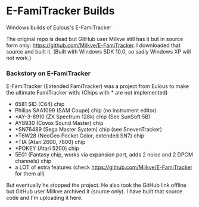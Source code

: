 # E-FamiTracker Builds
Windows builds of Eulous's E-FamiTracker



The original repo is dead but GitHub user Milkve still has it but in source form only: https://github.com/Milkve/E-FamiTracker.
I downloaded that source and built it. (Built with Windows SDK 10.0, so sadly Windows XP will not work.)

### Backstory on E-FamiTracker
E-FamiTracker (Extended FamiTracker) was a project from Eulous to make the ultimate FamiTracker with: (Chips with * are not implemented)
- 6581 SID (C64) chip
- Philips SAA1099 (SAM Coupè) chip (no instrument editor)
- *AY-3-8910 (ZX Spectrum 128k) chip (See SunSoft 5B)
- AY8930 (Covox Sound Master) chip
- *SN76489 (Sega Master System) chip (see SnevenTracker)
- *T6W28 (NeoGeo Pocket Color, extended SN7) chip
- *TIA (Atari 2600, 7800) chip
- *POKEY (Atari 5200) chip
- 5E01 (Fantasy chip, works via expansion port, adds 2 noise and 2 DPCM channels) chip
- a LOT of extra features (check https://github.com/Milkve/E-FamiTracker for them all)

But eventually he stopped the project. He also took the GitHub link offline but GitHub user Milkve archived it (source only).
I have built that source code and I'm uploading it here.
